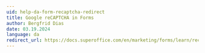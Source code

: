 ```yaml
---
uid: help-da-form-recaptcha-redirect
title: Google reCAPTCHA in Forms
author: Bergfrid Dias
date: 03.19.2024
language: da
redirect_url: https://docs.superoffice.com/en/marketing/forms/learn/recaptcha.html
---
```

